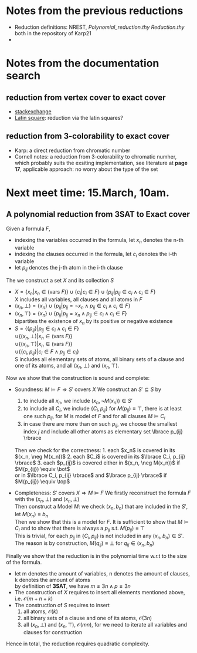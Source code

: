 # Notes from the previous reductions
  - Reduction definitions: NREST, *Polynomial_reduction.thy* *Reduction.thy* both in the repository of Karp21
  -  

# Notes from the documentation search
  ## reduction from vertex cover to exact cover 
  - [stackexchange](https://cs.stackexchange.com/questions/117658/how-to-prove-exact-cover-problem-is-np-complete-using-vertex-cover-problem)
  - [Latin square](https://ceur-ws.org/Vol-2638/paper26.pdf): reduction via the latin squares?

  ## reduction from 3-colorability to exact cover
  - Karp: a direct reduction from chromatic number
  - Cornell notes: a reduction from 3-colorability to chromatic numher, which probably suits the exsiting implementation, see literature at **page 17**, applicable approach: no worry about the type of the set

# Next meet time: 15.March, 10am.

## A polynomial reduction from 3SAT to Exact cover
Given a formula $F$,
  - indexing the variables occurred in the formula, let $x_n$ denotes the n-th variable
  - indexing the clauses occurred in the formula, let $c_i$ denotes the i-th variable
  - let $p_{ij}$ denotes the j-th atom in the i-th clause

The we construct a set $X$ and its collection $S$
  - $X = \lbrace x_n | x_n \in (\text{vars } F)\rbrace \cup \lbrace c_i | c_i \in F \rbrace \cup \lbrace p_{ij} | p_{ij} \in c_i \land c_i \in F \rbrace$
    </br>X includes all variables, all clauses and all atoms in $F$
  - $(x_n, \bot) = \lbrace x_n \rbrace \cup \lbrace p_{ij} | p_{ij} = \neg x_n \land p_{ij} \in c_i \land c_i \in F \rbrace$
  - $(x_n, \top) = \lbrace x_n \rbrace \cup \lbrace p_{ij} | p_{ij} = x_n \land p_{ij} \in c_i \land c_i \in F \rbrace$
  </br> bipartites the existence of $x_n$ by its positive or negative existence
  - $S = \lbrace \lbrace p_{ij} \rbrace | p_{ij} \in c_i \land c_i \in F \rbrace$ 
      </br>$\cup \lbrace (x_n, \bot) | x_n \in (\text{vars } F) \rbrace$
      </br>$\cup \lbrace (x_n, \top) | x_n \in (\text{vars } F) \rbrace$
      </br>$\cup \lbrace \lbrace c_i, p_{ij} \rbrace | c_i \in F \land p_{ij} \in c_i \rbrace$
    </br> S includes all elementary sets of atoms, all binary sets of a clause and one of its atoms, and all $(x_n, \bot)$ and
    $(x_n, \top)$.

Now we show that the construction is sound and complete:
  - Soundness: $M \models F \Longrightarrow S' \text{ covers } X$
    We construct an $S' \subseteq S$ by 
    1. to include all $x_n$, we include $(x_n, \neg M(x_n)) \in S'$
    2. to include all $C_i$, we include $\lbrace C_i, p_{ij} \rbrace$ for $M(p_{ij}) \equiv \top$,
       there is at least one such $p_{ij}$, for $M$ is model of $F$ and for all clauses $M \models C_i$
    3. in case there are more than on such $p_{ij}$, 
       we choose the smallest index $j$ and include all other atoms as elementary set \lbrace p_{ij} \rbrace 
    </br>
    Then we check for the correctness:
    1. each $x_n$ is covered in its $(x_n, \neg M(x_n))$
    2. each $C_i$ is covered in its $\lbrace C_i, p_{ij} \rbrace$
    3. each $p_{ij}$ is covered either in $(x_n, \neg M(x_n))$ if $M(p_{ij}) \equiv \bot$
      </br> or in $\lbrace C_i, p_{ij} \rbrace$ and $\lbrace p_{ij} \rbrace$ if $M(p_{ij}) \equiv \top$

  - Completeness: $S' \text{ covers } X \Longrightarrow M \models F$
    We firstly reconstruct the formula $F$ with the $(x_n, \bot)$ and $(x_n, \bot)$
    </br>
    Then construct a Model $M$: we check $(x_n, b_n)$ that are included in the $S'$, let $M(x_n) \equiv b_n$
    </br>
    Then we show that this is a model for $F$. It is sufficient to show that $M \models C_i$ and to show that 
    there is always a $p_{ij}$ s.t. $M(p_{ij}) \equiv \top$
    </br> This is trivial, for  each $p_{ij}$ in $\lbrace C_i, p_{ij} \rbrace$ is not included in any $(x_n, b_n) \in S'$. The reason is 
    by construction, $M(q_{ij}) \equiv \bot$ for $q_{ij} \in (x_n, b_n)$

Finally we show that the reduction is in the polynomial time w.r.t to the size of the formula.
  - let m denotes the amount of variables, n denotes the amount of clauses, k denotes the amount of atoms
  </br> by definition of **3SAT**, we have $m \leq 3n \land p \leq 3n$
  - The construction of $X$ requires to insert all elements mentioned above, i.e. $\mathcal{O}(m + n + k)$
  - The construction of $S$ requires to insert 
    1. all atoms, $\mathcal{O}(k)$
    2. all binary sets of a clause and one of its atoms, $\mathcal{O}(3n)$
    3. all $(x_n, \bot)$ and $(x_n, \top)$, $\mathcal{O}(mn)$, for we need to iterate all variables and clauses for construction
  
Hence in total, the reduction requires quadratic complexity.